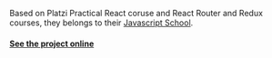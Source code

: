 Based on Platzi Practical React coruse and React Router and Redux courses, they belongs to their [Javascript School](https://platzi.com/escuela-javascript/ "Escuela de Javascript").

#### [See the project online](https://anderssonfelix.com/edovideo/ "See the project online")
